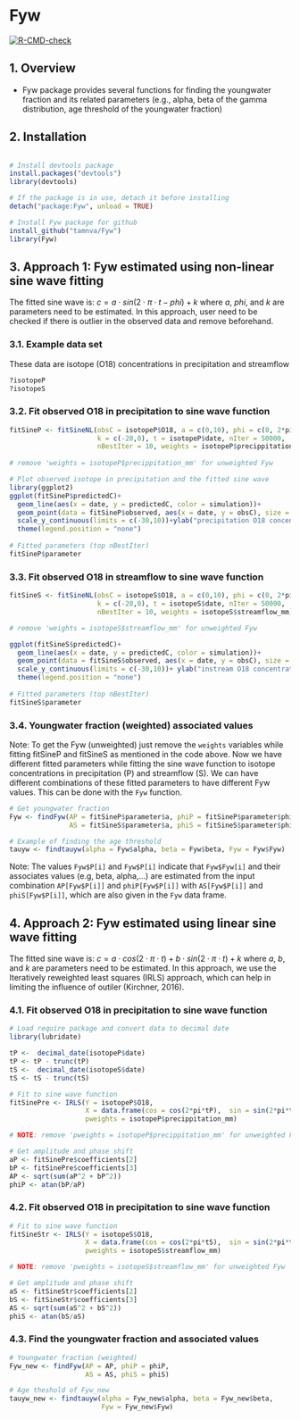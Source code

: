# Fyw
[![R-CMD-check](https://github.com/tamnva/Fyw/workflows/R-CMD-check/badge.svg)](https://github.com/tamnva/Fyw/actions)

## 1. Overview

- Fyw package provides several functions for finding the youngwater fraction and its related parameters (e.g., alpha, beta of the gamma distribution, age threshold of the youngwater fraction)

## 2. Installation

``` r

# Install devtools package
install.packages("devtools")
library(devtools)

# If the package is in use, detach it before installing
detach("package:Fyw", unload = TRUE)

# Install Fyw package for github
install_github("tamnva/Fyw")
library(Fyw)
```

## 3. Approach 1: Fyw estimated using non-linear sine wave fitting
The fitted sine wave is: $c = a \cdot sin(2 \cdot \pi \cdot t - phi) + k$ where $a$, $phi$, and $k$ are parameters need to be estimated. In this approach, user need to be checked if there is outlier in the observed data and remove beforehand.

### 3.1. Example data set
These data are isotope (O18) concentrations in precipitation and streamflow

``` r
?isotopeP
?isotopeS
```
### 3.2. Fit observed O18 in precipitation to sine wave function

``` r
fitSineP <- fitSineNL(obsC = isotopeP$O18, a = c(0,10), phi = c(0, 2*pi),
                      k = c(-20,0), t = isotopeP$date, nIter = 50000,
                      nBestIter = 10, weights = isotopeP$precippitation_mm)
                      
# remove 'weights = isotopeP$precippitation_mm' for unweighted Fyw

# Plot observed isotope in precipitation and the fitted sine wave
library(ggplot2)
ggplot(fitSineP$predictedC)+
  geom_line(aes(x = date, y = predictedC, color = simulation))+
  geom_point(data = fitSineP$observed, aes(x = date, y = obsC), size = 0.75)+
  scale_y_continuous(limits = c(-30,10))+ylab("precipitation O18 concentration")+
  theme(legend.position = "none")
  
# Fitted parameters (top nBestIter)
fitSineP$parameter
```

### 3.3. Fit observed O18 in streamflow to sine wave function

``` r
fitSineS <- fitSineNL(obsC = isotopeS$O18, a = c(0,10), phi = c(0, 2*pi),
                      k = c(-20,0), t = isotopeS$date, nIter = 50000,
                      nBestIter = 10, weights = isotopeS$streamflow_mm)

# remove 'weights = isotopeS$streamflow_mm' for unweighted Fyw

ggplot(fitSineS$predictedC)+
  geom_line(aes(x = date, y = predictedC, color = simulation))+
  geom_point(data = fitSineS$observed, aes(x = date, y = obsC), size = 0.75)+
  scale_y_continuous(limits = c(-30,10))+ ylab("instream O18 concentration")+
  theme(legend.position = "none")
  
# Fitted parameters (top nBestIter)
fitSineS$parameter
```

### 3.4. Youngwater fraction (weighted) associated values
Note: To get the Fyw (unweighted) just remove the ```weights``` variables while fitting fitSineP and fitSineS as mentioned in the code above. Now we have different fitted parameters while fitting the sine wave function to isotope concentrations in  precipitation (P) and streamflow (S). We can have different combinations of these fitted parameters to have different Fyw values. This can be done with the ```Fyw``` function.

``` r
# Get youngwater fraction
Fyw <- findFyw(AP = fitSineP$parameter$a, phiP = fitSineP$parameter$phi,
               AS = fitSineS$parameter$a, phiS = fitSineS$parameter$phi)

# Example of finding the age threshold
tauyw <- findtauyw(alpha = Fyw$alpha, beta = Fyw$beta, Fyw = Fyw$Fyw)
```
Note: The values ```Fyw$P[i]``` and ```Fyw$P[i]``` indicate that ```Fyw$Fyw[i]``` and their associates values (e.g, beta, alpha,...) are estimated from the input combination ```AP[Fyw$P[i]]``` and ```phiP[Fyw$P[i]]``` with ```AS[Fyw$P[i]]``` and ```phiS[Fyw$P[i]]```, which are also given in the ```Fyw``` data frame. 

## 4. Approach 2: Fyw estimated using linear sine wave fitting 
The fitted sine wave is: $c = a \cdot cos(2 \cdot \pi \cdot t) + b \cdot sin(2 \cdot \pi \cdot t) + k$ where $a$, $b$, and $k$ are parameters need to be estimated. In this approach, we use the Iteratively reweighted least squares (IRLS) approach, which can help in limiting the influence of outiler (Kirchner, 2016).

### 4.1. Fit observed O18 in precipitation to sine wave function

``` r
# Load require package and convert data to decimal date
library(lubridate)

tP <-  decimal_date(isotopeP$date)
tP <- tP - trunc(tP)
tS <-  decimal_date(isotopeS$date)
tS <- tS - trunc(tS)

# Fit to sine wave function
fitSinePre <- IRLS(Y = isotopeP$O18,
                   X = data.frame(cos = cos(2*pi*tP),  sin = sin(2*pi*tP)),
                   pweights = isotopeP$precippitation_mm)

# NOTE: remove 'pweights = isotopeP$precippitation_mm' for unweighted Fyw

# Get amplitude and phase shift
aP <- fitSinePre$coefficients[2]
bP <- fitSinePre$coefficients[3]
AP <- sqrt(sum(aP^2 + bP^2))
phiP <- atan(bP/aP)
```

### 4.2. Fit observed O18 in precipitation to sine wave function

``` r
# Fit to sine wave function
fitSineStr <- IRLS(Y = isotopeS$O18,
                   X = data.frame(cos = cos(2*pi*tS),  sin = sin(2*pi*tS)),
                   pweights = isotopeS$streamflow_mm)

# NOTE: remove 'pweights = isotopeS$streamflow_mm' for unweighted Fyw

# Get amplitude and phase shift
aS <- fitSineStr$coefficients[2]
bS <- fitSineStr$coefficients[3]
AS <- sqrt(sum(aS^2 + bS^2))
phiS <- atan(bS/aS)
```
### 4.3. Find the youngwater fraction and associated values

``` r
# Youngwater fraction (weighted)
Fyw_new <- findFyw(AP = AP, phiP = phiP,
                   AS = AS, phiS = phiS)

# Age theshold of Fyw_new
tauyw_new <- findtauyw(alpha = Fyw_new$alpha, beta = Fyw_new$beta,
                       Fyw = Fyw_new$Fyw)

```



